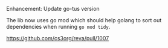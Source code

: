 Enhancement: Update go-tus version

The lib now uses go mod which should help golang to sort out dependencies when running `go mod tidy`.

https://github.com/cs3org/reva/pull/1007

